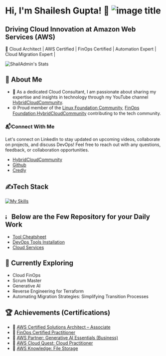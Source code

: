 # Hi, I'm Shailesh Gupta! 👋 ![image title](https://rushter.com/counter.svg)

<h2>Driving Cloud Innovation at Amazon Web Services (AWS)</h2>

🚀 Cloud Architect | AWS Certified | FinOps Certified | Automation Expert | Cloud Migration Expert | 

![ShailAdmin's Stats](https://github-readme-stats.vercel.app/api?username=ShailAdmin&theme=vue-dark&show_icons=true&hide_border=true&count_private=true)

## 🚀 About Me

- 📝 As a dedicated Cloud Consultant, I am passionate about sharing my expertise and insights in technology through my YouTube channel [HybridCloudCommunity](https://www.youtube.com/@hybridcloudcommunity).
- 🌐 Proud member of the [Linux Foundation Community](https://community.linuxfoundation.org/), [FinOps Foundation](https://www.finops.org/join/),[HybridCloudCommunity](#) contributing to the tech community.

### 📬Connect With Me
  Let's connect on LinkedIn to stay updated on upcoming videos, collaborate on projects, and discuss DevOps! Feel free to reach out with any questions, feedback, or collaboration opportunities.
  
- [HybridCloudCommunity](https://www.youtube.com/@hybridcloudcommunity)
- [Github](https://github.com/ShailAdmin)
- <a href="https://www.credly.com/users/shaileshgupta.74" target="_blank">Credly</a>


## ✍️Tech Stack
[![My Skills](https://skillicons.dev/icons?i=aws,azure,docker,git,bitbucket,debian,elasticsearch,github,gitlab,grafana,ai,jenkins,kubernetes,linux,nginx,py,redhat,terraform,ubuntu,vscode,windows,wordpress)](https://skillicons.dev)

## <img width="15" alt="images" src="https://github.com/ShailAdmin/ShailAdmin/assets/73438626/31916ea7-80c5-4fd1-a4b1-8d0d4cae567b">    Below are the Few Repository for your Daily Work
- [Tool Cheatsheet](https://github.com/ShailAdmin/CheatSheet)
- [DevOps Tools Installation](https://github.com/ShailAdmin/DevOps-Installation)
- [Cloud Services](https://github.com/ShailAdmin/Cloud_Architect)

## 🌱 Currently Exploring

  - Cloud FinOps
  - Scrum Master
  - Generative AI
  - Reverse Engineering for Terraform
  - Automating Migration Strategies: Simplifying Transition Processes


 ## 🏆 Achievements (Certifications) 

- 🌟 [AWS Certified Solutions Architect – Associate](https://www.credly.com/badges/ece99f42-f526-4763-b4d8-a38171c258d5/public_url)
- 🌟 [FinOps Certified Practitioner](https://www.credly.com/badges/f8265be0-cea1-4843-8e75-9d4503817c7d/public_url)
- 🌟 [AWS Partner: Generative AI Essentials (Business)](https://www.credly.com/badges/34f8657f-a29e-4e3a-a87b-6998c0a11ecb/public_url)
- 🌟 [AWS Cloud Quest: Cloud Practitioner](https://www.credly.com/badges/e14ea744-6673-4938-90c3-88b1c89f56c0/public_url)
- 🌟 [AWS Knowledge: File Storage](https://www.credly.com/badges/e3d60348-e004-4280-a3fa-d8642241c66b/public_url)
  
